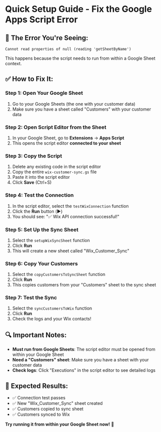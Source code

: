 # Quick Setup Guide - Fix the Google Apps Script Error

## 🚨 The Error You're Seeing:
```
Cannot read properties of null (reading 'getSheetByName')
```

This happens because the script needs to run from within a Google Sheet context.

## ✅ How to Fix It:

### **Step 1: Open Your Google Sheet**
1. Go to your Google Sheets (the one with your customer data)
2. Make sure you have a sheet called "Customers" with your customer data

### **Step 2: Open Script Editor from the Sheet**
1. In your Google Sheet, go to **Extensions** → **Apps Script**
2. This opens the script editor **connected to your sheet**

### **Step 3: Copy the Script**
1. Delete any existing code in the script editor
2. Copy the entire `wix-customer-sync.gs` file
3. Paste it into the script editor
4. Click **Save** (Ctrl+S)

### **Step 4: Test the Connection**
1. In the script editor, select the `testWixConnection` function
2. Click the **Run** button (▶️)
3. You should see: "✅ Wix API connection successful!"

### **Step 5: Set Up the Sync Sheet**
1. Select the `setupWixSyncSheet` function
2. Click **Run**
3. This will create a new sheet called "Wix_Customer_Sync"

### **Step 6: Copy Your Customers**
1. Select the `copyCustomersToSyncSheet` function
2. Click **Run**
3. This copies customers from your "Customers" sheet to the sync sheet

### **Step 7: Test the Sync**
1. Select the `syncCustomersToWix` function
2. Click **Run**
3. Check the logs and your Wix contacts!

## 🔍 Important Notes:

- **Must run from Google Sheets**: The script editor must be opened from within your Google Sheet
- **Need a "Customers" sheet**: Make sure you have a sheet with your customer data
- **Check logs**: Click "Executions" in the script editor to see detailed logs

## 🎯 Expected Results:

- ✅ Connection test passes
- ✅ New "Wix_Customer_Sync" sheet created
- ✅ Customers copied to sync sheet
- ✅ Customers synced to Wix

**Try running it from within your Google Sheet now!** 🚀 
